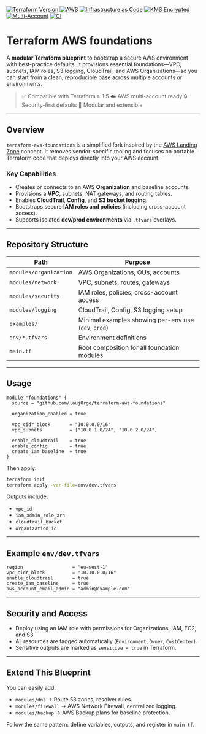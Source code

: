[![Terraform Version](https://img.shields.io/badge/terraform-≥1.5-blue?logo=terraform)](https://github.com/hashicorp/terraform)
[![AWS](https://img.shields.io/badge/AWS-Landing%20Zone-orange?logo=amazon-aws&logoColor=white)](https://aws.amazon.com/landing-zone/)
[![Infrastructure as Code](https://img.shields.io/badge/IaC-Terraform%20Modules-623CE4?logo=terraform)](https://www.terraform.io/)
[![KMS Encrypted](https://img.shields.io/badge/Security-KMS%20Enabled-green)](https://aws.amazon.com/kms/)
[![Multi-Account](https://img.shields.io/badge/Architecture-Multi--Account-yellow)](https://aws.amazon.com/organizations/)
[![CI](https://img.shields.io/github/actions/workflow/status/lauj0rge/terraform-aws-foundations/ci.yml?label=CI%20Build)](https://github.com/lauj0rge/terraform-aws-foundations/actions)

# Terraform AWS foundations

A **modular Terraform blueprint** to bootstrap a secure AWS environment with best-practice defaults.
It provisions essential foundations—VPC, subnets, IAM roles, S3 logging, CloudTrail, and AWS Organizations—so you can start from a clean, reproducible base across multiple accounts or environments.

> ✅ Compatible with Terraform ≥ 1.5
> ☁️ AWS multi-account ready
> 🔒 Security-first defaults
> 🧩 Modular and extensible

---

## Overview

`terraform-aws-foundations` is a simplified fork inspired by the [AWS Landing Zone](https://aws.amazon.com/solutions/aws-landing-zone/) concept.
It removes vendor-specific tooling and focuses on portable Terraform code that deploys directly into your AWS account.

### Key Capabilities

* Creates or connects to an AWS **Organization** and baseline accounts.
* Provisions a **VPC**, subnets, NAT gateways, and routing tables.
* Enables **CloudTrail**, **Config**, and **S3 bucket logging**.
* Bootstraps secure **IAM roles and policies** (including cross-account access).
* Supports isolated **dev/prod environments** via `.tfvars` overlays.

---

## Repository Structure

| Path                   | Purpose                                              |
| ---------------------- | ---------------------------------------------------- |
| `modules/organization` | AWS Organizations, OUs, accounts                     |
| `modules/network`      | VPC, subnets, routes, gateways                       |
| `modules/security`     | IAM roles, policies, cross-account access            |
| `modules/logging`      | CloudTrail, Config, S3 logging setup                 |
| `examples/`            | Minimal examples showing per-env use (`dev`, `prod`) |
| `env/*.tfvars`         | Environment definitions                              |
| `main.tf`              | Root composition for all foundation modules          |

---

## Usage

```hcl
module "foundations" {
  source = "github.com/lauj0rge/terraform-aws-foundations"

  organization_enabled = true

  vpc_cidr_block       = "10.0.0.0/16"
  vpc_subnets          = ["10.0.1.0/24", "10.0.2.0/24"]

  enable_cloudtrail    = true
  enable_config        = true
  create_iam_baseline  = true
}
```

Then apply:

```bash
terraform init
terraform apply -var-file=env/dev.tfvars
```

Outputs include:

* `vpc_id`
* `iam_admin_role_arn`
* `cloudtrail_bucket`
* `organization_id`

---

## Example `env/dev.tfvars`

```hcl
region                  = "eu-west-1"
vpc_cidr_block          = "10.10.0.0/16"
enable_cloudtrail       = true
create_iam_baseline     = true
aws_account_email_admin = "admin@example.com"
```

---

## Security and Access

* Deploy using an IAM role with permissions for Organizations, IAM, EC2, and S3.
* All resources are tagged automatically (`Environment`, `Owner`, `CostCenter`).
* Sensitive outputs are marked as `sensitive = true` in Terraform.

---

## Extend This Blueprint

You can easily add:

* `modules/dns` → Route 53 zones, resolver rules.
* `modules/firewall` → AWS Network Firewall, centralized logging.
* `modules/backup` → AWS Backup plans for baseline protection.

Follow the same pattern: define variables, outputs, and register in `main.tf`.


